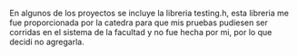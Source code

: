 En algunos de los proyectos se incluye la libreria testing.h, esta libreria me fue proporcionada por la catedra para que mis pruebas pudiesen ser corridas en el sistema de la facultad y no fue hecha por mi, por lo que decidi no agregarla.
